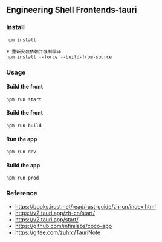 ## Engineering Shell Frontends-tauri

### Install

```
npm install

# 重新安装依赖并强制编译
npm install --force --build-from-source
```

### Usage

#### Build the front

```
npm run start
```

#### Build the front

```
npm run build
```

#### Run the app

```
npm run dev
```

#### Build the app

```
npm run prod
```

### Reference

* https://books.irust.net/read/rust-guide/zh-cn/index.html
* https://v2.tauri.app/zh-cn/start/
* https://v2.tauri.app/start/
* https://github.com/infinilabs/coco-app
* https://gitee.com/zuhrc/TauriNote




